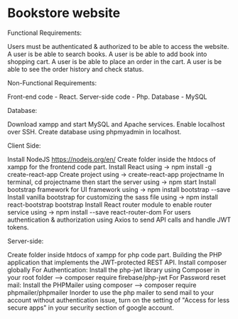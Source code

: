 # Bookstore website

Functional Requirements:

Users must be authenticated & authorized to be able to access the website.
A user is be able to search books.
A user is be able to add book into shopping cart.
A user is be able to place an order in the cart.
A user is be able to see the order history and check status.

Non-Functional Requirements:

Front-end code - React.
Server-side code - Php.
Database - MySQL

Database:

Download xampp and start MySQL and Apache services.
Enable localhost over SSH.
Create database using phpmyadmin in localhost.

Client Side:

Install NodeJS https://nodejs.org/en/
Create folder inside the htdocs of xampp for the frontend code part.
Install React using -> npm install -g create-react-app
Create project using -> create-react-app projectname
In terminal, cd projectname then start the server using -> npm start
Install bootstrap framework for UI framework using -> npm install bootstrap --save
Install vanilla bootstrap for customizing the sass file using -> npm install react-bootstrap bootstrap
Install React router module to enable router service using -> npm install --save react-router-dom
For users authentication & authorization using Axios to send API calls and handle JWT tokens.


Server-side:

Create folder inside htdocs of xampp for php code part.
Building the PHP application that implements the JWT-protected REST API.
Install composer globally
For Authentication: Install the php-jwt library using Composer in your root folder --> composer require firebase/php-jwt
For Password reset mail: Install the PHPMailer using composer --> composer require phpmailer/phpmailer
Inorder to use the php mailer to send mail to your account without authentication issue, turn on the setting of "Access for less secure apps" in your security section of google account.
